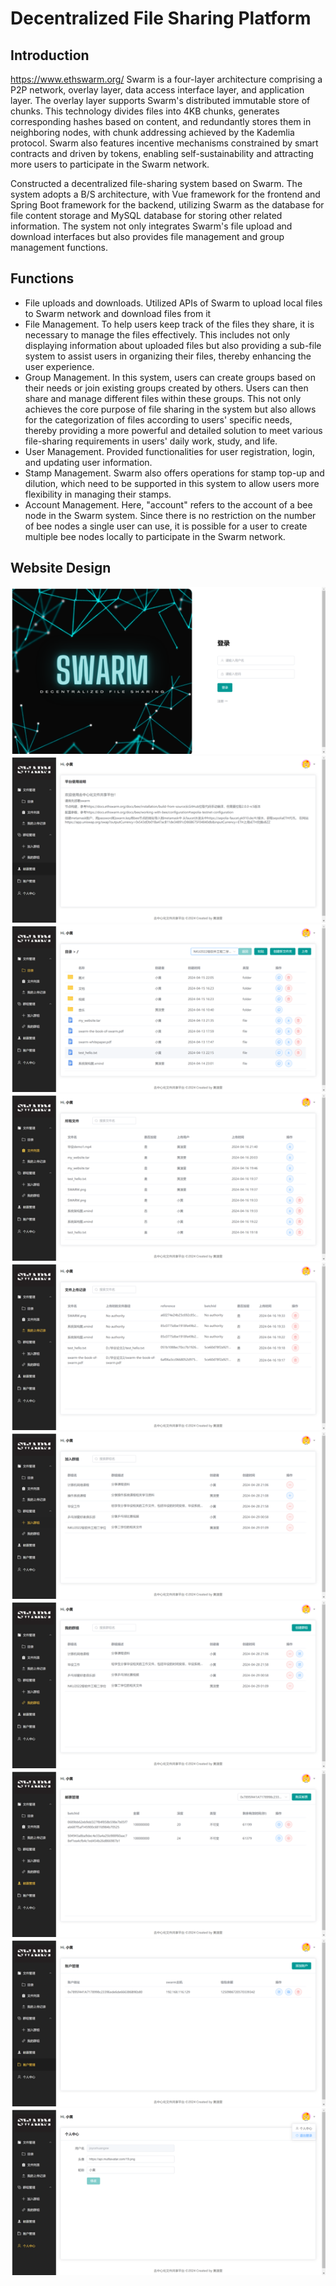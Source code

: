 # Decentralized File Sharing Platform
## Introduction
https://www.ethswarm.org/
Swarm is a four-layer architecture comprising a P2P network, overlay layer, data access interface layer, and application layer. The overlay layer supports Swarm's distributed immutable store of chunks. This technology divides files into 4KB chunks, generates corresponding hashes based on content, and redundantly stores them in neighboring nodes, with chunk addressing achieved by the Kademlia protocol. Swarm also features incentive mechanisms constrained by smart contracts and driven by tokens, enabling self-sustainability and attracting more users to participate in the Swarm network.

Constructed a decentralized file-sharing system based on Swarm. The system adopts a B/S architecture, with Vue framework for the frontend and Spring Boot framework for the backend, utilizing Swarm as the database for file content storage and MySQL database for storing other related information. The system not only integrates Swarm's file upload and download interfaces but also provides file management and group management functions.
## Functions
- File uploads and downloads. Utilized APIs of Swarm to upload local files to Swarm network and download files from it
- File Management. To help users keep track of the files they share, it is necessary to manage the files effectively. This includes not only displaying information about uploaded files but also providing a sub-file system to assist users in organizing their files, thereby enhancing the user experience.
- Group Management. In this system, users can create groups based on their needs or join existing groups created by others. Users can then share and manage different files within these groups. This not only achieves the core purpose of file sharing in the system but also allows for the categorization of files according to users' specific needs, thereby providing a more powerful and detailed solution to meet various file-sharing requirements in users' daily work, study, and life.
- User Management. Provided functionalities for user registration, login, and updating user information.
- Stamp Management. Swarm also offers operations for stamp top-up and dilution, which need to be supported in this system to allow users more flexibility in managing their stamps.
- Account Management. Here, "account" refers to the account of a bee node in the Swarm system. Since there is no restriction on the number of bee nodes a single user can use, it is possible for a user to create multiple bee nodes locally to participate in the Swarm network.
## Website Design
![](https://github.com/JoyceHxw/Project_DecentralizedFileSharingSystem/blob/master/images/login.png)
![](https://github.com/JoyceHxw/Project_DecentralizedFileSharingSystem/blob/master/images/home.png)
![](https://github.com/JoyceHxw/Project_DecentralizedFileSharingSystem/blob/master/images/content.png)
![](https://github.com/JoyceHxw/Project_DecentralizedFileSharingSystem/blob/master/images/file_list.png)
![](https://github.com/JoyceHxw/Project_DecentralizedFileSharingSystem/blob/master/images/my_file_list.png)
![](https://github.com/JoyceHxw/Project_DecentralizedFileSharingSystem/blob/master/images/group.png)
![](https://github.com/JoyceHxw/Project_DecentralizedFileSharingSystem/blob/master/images/my_group.png)
![](https://github.com/JoyceHxw/Project_DecentralizedFileSharingSystem/blob/master/images/stamp.png)
![](https://github.com/JoyceHxw/Project_DecentralizedFileSharingSystem/blob/master/images/account.png)
![](https://github.com/JoyceHxw/Project_DecentralizedFileSharingSystem/blob/master/images/user.png)
